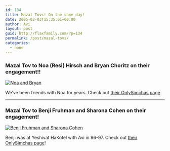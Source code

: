 ```yaml
---
id: 134
title: Mazal Tovs! On the same day!
date: 2005-02-03T15:35:01+00:00
author: Avi
layout: post
guid: http://flaxfamily.com/?p=134
permalink: /post/mazal-tovs/
categories:
  - none
---
```

### Mazal Tov to Noa (Resi) Hirsch and Bryan Choritz on their engagement!!

[![Noa and Bryan](http://onlysimchas.com/pix/g21704/logo.jpg)](http://jewrl.com/?pb9)

We&#8217;ve been friends with Noa for years. Check out [their OnlySimchas page](http://jewrl.com/?pb9).

* * *

### Mazal Tov to Benji Fruhman and Sharona Cohen on their engagement!

[![Benji Fruhman and Sharona Cohen](http://onlysimchas.com/pix/g21697/logo.jpg)](http://jewrl.com/?p98)

Benji was at Yeshivat HaKotel with Avi in 96-97. Check out [their OnlySimchas page](http://jewrl.com/?p98)!